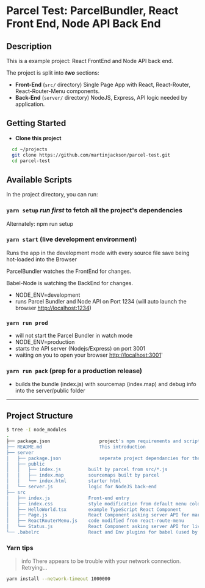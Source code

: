 
# Parcel Test: ParcelBundler, React Front End, Node API Back End

## Description

This is a example project: React FrontEnd and Node API back end.

The project is split into **_two_** sections:

- **Front-End** (`src/` directory) Single Page App with React, React-Router, React-Router-Menu components.
- **Back-End** (`server/` directory) NodeJS, Express, API logic needed by application.

## Getting Started

- __Clone this project__

```bash
  cd ~/projects
  git clone https://github.com/martinjackson/parcel-test.git
  cd parcel-test
```

## Available Scripts

In the project directory, you can run:

### `yarn setup`    *run first* to fetch all the project's dependencies

Alternately: npm run setup

### `yarn start`   (live development environment)

Runs the app in the development mode with every source file save being hot-loaded into the Browser

ParcelBundler watches the FrontEnd for changes.

Babel-Node is watching the BackEnd for changes.

- NODE_ENV=development
- runs Parcel Bundler and Node API on Port 1234
   (will auto launch the browser [http://localhost:1234](http://localhost:8080))

### `yarn run prod`

- will not start the Parcel Bundler in watch mode
- NODE_ENV=production
- starts the API server (Nodejs/Express) on port 3001
- waiting on you to open your browser [http://localhost:3001](http://localhost:3001)'

### `yarn run pack`  (prep for a production release)

- builds the bundle (index.js) with sourcemap (index.map) and debug info into the server/public folder

----------------

## Project Structure

```bash
$ tree -I node_modules
.
├── package.json                  project's npm requirements and scripts
├── README.md                     This introduction
├── server
│   ├── package.json              seperate project dependancies for the back-end
│   ├── public
│   │   ├── index.js          built by parcel from src/*.js
│   │   ├── index.map         sourcemaps built by parcel
│   │   └── index.html        starter html
│   └── server.js             logic for NodeJS back-end
├── src
│   ├── index.js              Front-end entry
│   ├── index.css             style modification from default menu colors
│   ├── HelloWorld.tsx        example TypeScript React Component
│   ├── Page.js               React Component asking server API for markdown file
│   ├── ReactRouterMenu.js    code modified from react-route-menu
│   └── Status.js             React Component asking server API for live JSON
└── .babelrc                  React and Env plugins for babel (used by parcel Bundler)

```

### Yarn tips

> info There appears to be trouble with your network connection. Retrying...

```bash
yarn install --network-timeout 1000000
```